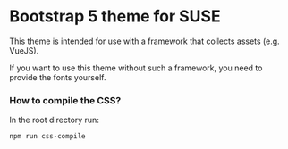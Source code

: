 # Bootstrap 5 theme for SUSE

This theme is intended for use with a framework that collects assets (e.g. VueJS).

If you want to use this theme without such a framework, you need to provide the fonts yourself.

### How to compile the CSS?

In the root directory run:

```shell
npm run css-compile
```
